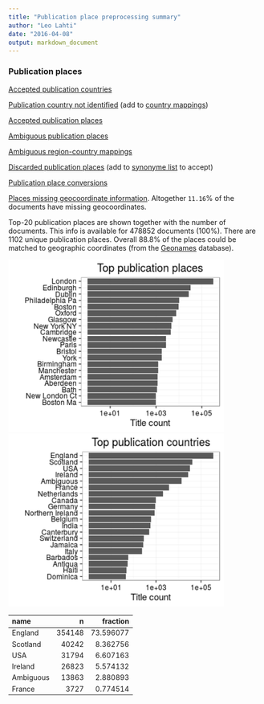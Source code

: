 ```yaml
---
title: "Publication place preprocessing summary"
author: "Leo Lahti"
date: "2016-04-08"
output: markdown_document
---
```


### Publication places

[Accepted publication countries](output.tables/country_accepted.csv)

[Publication country not identified](output.tables/publication_place_missingcountry.csv) (add to [country mappings](https://github.com/rOpenGov/bibliographica/blob/master/inst/extdata/reg2country.csv))

[Accepted publication places](output.tables/publication_place_accepted.csv)

[Ambiguous publication places](output.tables/publication_place_ambiguous.csv)

[Ambiguous region-country mappings](output.tables/publication_country_ambiguous.csv)

[Discarded publication places](output.tables/publication_place_discarded.csv) (add to [synonyme list](https://github.com/rOpenGov/bibliographica/blob/master/inst/extdata/PublicationPlaceSynonymes.csv) to accept)

[Publication place conversions](output.tables/publication_place_conversion_nontrivial.csv)

[Places missing geocoordinate information](output.tables/absentgeocoordinates.csv). Altogether ``11.16``% of the documents have missing geocoordinates.



Top-20 publication places are shown together with the number of documents. This info is available for 478852 documents (100%). There are 1102 unique publication places. Overall 88.8% of the places could be matched to geographic coordinates (from the [Geonames](http://download.geonames.org/export/dump/) database).


<img src="figure/summaryplace-1.png" title="plot of chunk summaryplace" alt="plot of chunk summaryplace" width="430px" /><img src="figure/summaryplace-2.png" title="plot of chunk summaryplace" alt="plot of chunk summaryplace" width="430px" />



|name      |      n|  fraction|
|:---------|------:|---------:|
|England   | 354148| 73.596077|
|Scotland  |  40242|  8.362756|
|USA       |  31794|  6.607163|
|Ireland   |  26823|  5.574132|
|Ambiguous |  13863|  2.880893|
|France    |   3727|  0.774514|
